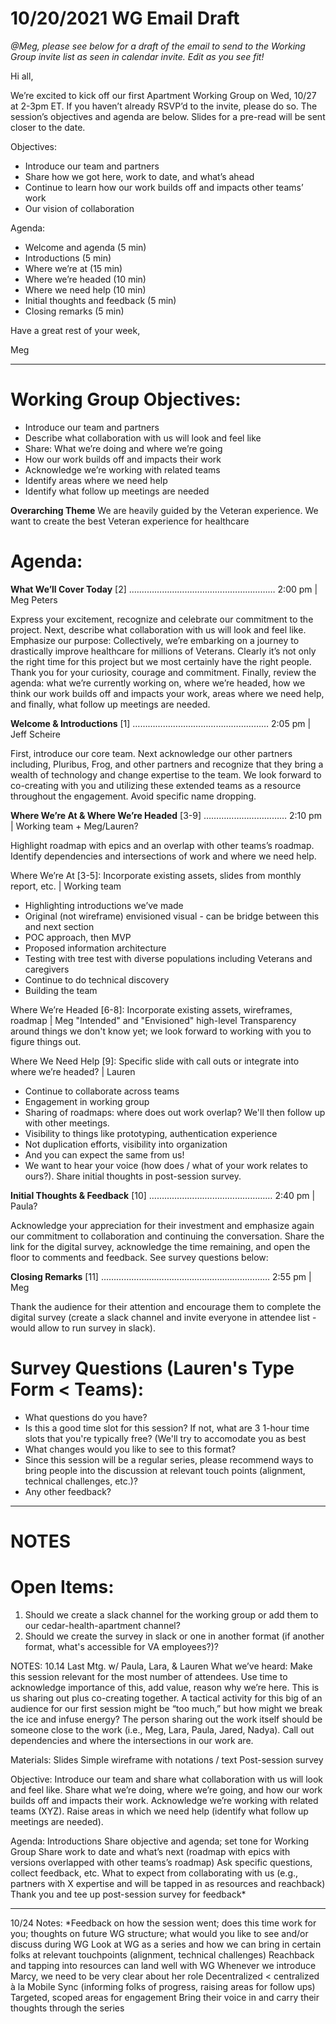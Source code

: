 # 10/20/2021 WG Email Draft

_@Meg, please see below for a draft of the email to send to the Working Group invite list as seen in calendar invite. Edit as you see fit!_

Hi all,

We’re excited to kick off our first Apartment Working Group on Wed, 10/27 at 2-3pm ET. If you haven’t already RSVP’d to the invite, please do so. The session’s objectives and agenda are below. Slides for a pre-read will be sent closer to the date. 

Objectives:
- Introduce our team and partners
- Share how we got here, work to date, and what’s ahead 
- Continue to learn how our work builds off and impacts other teams’ work 
- Our vision of collaboration


Agenda:
- Welcome and agenda (5 min)
- Introductions (5 min)
- Where we’re at (15 min)
- Where we’re headed (10 min)
- Where we need help (10 min)
- Initial thoughts and feedback (5 min)
- Closing remarks (5 min)

Have a great rest of your week,

Meg

------
# Working Group Objectives:

* Introduce our team and partners 
* Describe what collaboration with us will look and feel like
* Share: What we’re doing and where we’re going
* How our work builds off and impacts their work 
* Acknowledge we’re working with related teams
* Identify areas where we need help
* Identify what follow up meetings are needed

**Overarching Theme**
We are heavily guided by the Veteran experience. We want to create the best Veteran experience for healthcare 

# Agenda:

**What We’ll Cover Today** [2] .…………………………………………………   2:00 pm |  Meg Peters

Express your excitement, recognize and celebrate our commitment to the project. Next, describe what collaboration with us will look and feel like.  Emphasize our purpose: Collectively, we’re embarking on a journey to drastically improve healthcare for millions of Veterans. Clearly it’s not only the right time for this project but we most certainly have the right people. Thank you for your curiosity, courage and commitment. Finally, review the agenda: what we’re currently working on, where we’re headed, how we think our work builds off and impacts your work, areas where we need help, and finally, what follow up meetings are needed.

**Welcome & Introductions** [1] ………………………………………………   2:05 pm |  Jeff Scheire

First, introduce our core team. Next acknowledge our other partners including, Pluribus, Frog, and other partners and recognize that they bring a wealth of technology and change expertise to the team. We look forward to co-creating with you and utilizing these extended teams as a resource throughout the engagement. Avoid specific name dropping. 

**Where We’re At & Where We’re Headed** [3-9] …………………………… 2:10 pm |  Working team + Meg/Lauren?

Highlight roadmap with epics and an overlap with other teams’s roadmap. Identify dependencies and intersections of work and where we need help. 


Where We’re At [3-5]: Incorporate existing assets, slides from monthly report, etc. | Working team
* Highlighting introductions we’ve made
* Original (not wireframe) envisioned visual - can be bridge between this and next section
* POC approach, then MVP
* Proposed information architecture
* Testing with tree test with diverse populations including Veterans and caregivers
* Continue to do technical discovery
* Building the team
        
Where We’re Headed [6-8]: Incorporate existing assets, wireframes, roadmap | Meg
"Intended" and "Envisioned" high-level
Transparency around things we don't know yet; we look forward to working with you to figure things out.

Where We Need Help [9]: Specific slide with call outs or integrate into where we’re headed? | Lauren
* Continue to collaborate across teams
* Engagement in working group
* Sharing of roadmaps: where does out work overlap? We'll then follow up with other meetings.
* Visibility to things like prototyping, authentication experience
* Not duplication efforts, visibility into organization 
* And you can expect the same from us! 
* We want to hear your voice (how does / what of your work relates to ours?). Share initial thoughts in post-session survey.


**Initial Thoughts & Feedback**  [10] ………………….……………………… 2:40 pm |  Paula?

Acknowledge your appreciation for their investment and emphasize again our commitment to collaboration and continuing the conversation. Share the link for the digital survey, acknowledge the time remaining, and open the floor to comments and feedback. See survey questions below:


**Closing Remarks**  [11] ………………….……………………...……………… 2:55 pm |  Meg

Thank the audience for their attention and encourage them to complete the digital survey (create a slack channel and invite everyone in attendee list - would allow to run survey in slack).


# Survey Questions (Lauren's Type Form < Teams):

* What questions do you have?
* Is this a good time slot for this session? If not, what are 3 1-hour time slots that you're typically free? (We'll try to accomodate you as best 
* What changes would you like to see to this format? 
* Since this session will be a regular series, please recommend ways to bring people into the discussion at relevant touch points (alignment, technical challenges, etc.)?
* Any other feedback?

-------------------------------------------------------------------------------------------------------------------------------
# NOTES

# Open Items:
1. Should we create a slack channel for the working group or add them to our cedar-health-apartment channel?
2. Should we create the survey in slack or one in another format (if another format, what's accessible for VA employees?)?

NOTES: 10.14 Last Mtg. w/ Paula, Lara, & Lauren
What we’ve heard:
Make this session relevant for the most number of attendees.
Use time to acknowledge importance of this, add value, reason why we’re here. This is us sharing out plus co-creating together.
A tactical activity for this big of an audience for our first session might be “too much,” but how might we break the ice and infuse energy?
The person sharing out the work itself should be someone close to the work (i.e., Meg, Lara, Paula, Jared, Nadya).
Call out dependencies and where the intersections in our work are.

Materials:
Slides 
Simple wireframe with notations / text
Post-session survey

Objective:
Introduce our team and share what collaboration with us will look and feel like.
Share what we’re doing, where we’re going, and how our work builds off and impacts their work. 
Acknowledge we’re working with related teams (XYZ).
Raise areas in which we need help (identify what follow up meetings are needed). 

Agenda:
Introductions
Share objective and agenda; set tone for Working Group
Share work to date and what’s next (roadmap with epics with versions overlapped with other teams’s roadmap)
Ask specific questions, collect feedback, etc.
What to expect from collaborating with us (e.g., partners with X expertise and will be tapped in as resources and reachback)
Thank you and tee up post-session survey for feedback* 

---
10/24 Notes:
*Feedback on how the session went; does this time work for you; thoughts on future WG structure; what would you like to see and/or discuss during WG
Look at WG as a series and how we can bring in certain folks at relevant touchpoints (alignment, technical challenges)
Reachback and tapping into resources can land well with WG
Whenever we introduce Marcy, we need to be very clear about her role 
Decentralized < centralized à la Mobile Sync (informing folks of progress, raising areas for follow ups)
Targeted, scoped areas for engagement
Bring their voice in and carry their thoughts through the series 


